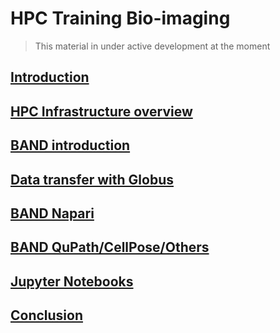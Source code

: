 # HPC Training Bio-imaging 

> This material in under active development at the moment

## [Introduction](module/session0.md)

## [HPC Infrastructure overview](module/session1.md)

## [BAND introduction](module/session2.md)

## [Data transfer with Globus](module/session3.md)

## [BAND Napari](module/session4_napari.md)

## [BAND QuPath/CellPose/Others](module/session5_bioimage_analysis_other_software.md)

## [Jupyter Notebooks](module/session6_jupyter_notebook.md)

## [Conclusion](module/session7.md)


